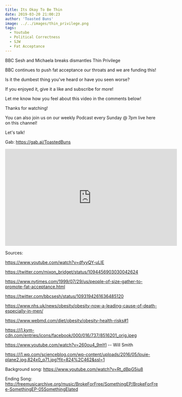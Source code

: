 ```yaml
---
title: Its Okay To Be Thin
date: 2019-03-20 21:00:23
author: 'Toasted Buns'
image: ../../images/thin_privilege.png
tags:
  - Youtube
  - Political Correctness
  - SJW
  - Fat Acceptance
---
```


BBC Sesh and Michaela breaks dismantles Thin Privilege

BBC continues to push fat acceptance our throats and we are funding this!

Is it the dumbest thing you've heard or have you seen worse?

If you enjoyed it, give it a like and subscribe for more!

Let me know how you feel about this video in the comments below!
<script async src="//pagead2.googlesyndication.com/pagead/js/adsbygoogle.js"></script><ins class="adsbygoogle" style="display:block; text-align:center;"  data-ad-layout="in-article"  data-ad-format="fluid"  data-ad-client="ca-pub-2164900147810573"  data-ad-slot="8817307412"></ins><script>(adsbygoogle = window.adsbygoogle || []).push({});</script>
Thanks for watching!

You can also join us on our weekly Podcast every Sunday @ 7pm live here on this channel!

Let's talk!

Gab: https://gab.ai/ToastedBuns

 

<iframe width="560" height="315" src="https://www.youtube.com/embed/6flMkaehUoM" frameborder="0" allow="accelerometer; autoplay; encrypted-media; gyroscope; picture-in-picture" allowfullscreen></iframe>

Sources:

https://www.youtube.com/watch?v=dfyyQY-uLlE

https://twitter.com/mixon_bridget/status/1094456903030042624

https://www.nytimes.com/1999/07/29/us/people-of-size-gather-to-promote-fat-acceptance.html

https://twitter.com/bbcsesh/status/1093194261636485120

https://www.nhs.uk/news/obesity/obesity-now-a-leading-cause-of-death-especially-in-men/

https://www.webmd.com/diet/obesity/obesity-health-risks#1

https://i1.kym-cdn.com/entries/icons/facebook/000/016/737/8516201_orig.jpeg

https://www.youtube.com/watch?v=260ou4_9mYI -- Will Smith

https://i1.wp.com/scienceblog.com/wp-content/uploads/2016/05/louie-plane2.jpg.824x0_q71.jpg?fit=824%2C462&ssl=1

Background song: https://www.youtube.com/watch?v=Rt_dBpG5iu8

Ending Song: http://freemusicarchive.org/music/BrokeForFree/SomethingEP/BrokeForFree-SomethingEP-05SomethingElated
